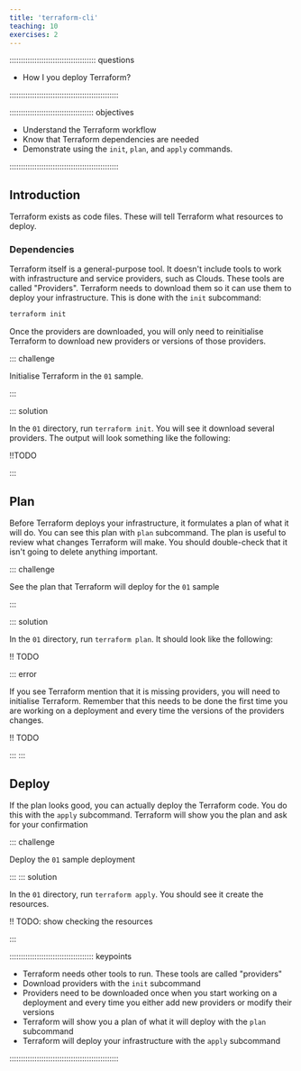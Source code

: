 ```yaml
---
title: 'terraform-cli'
teaching: 10
exercises: 2
---
```


:::::::::::::::::::::::::::::::::::::: questions 

- How I you deploy Terraform?

::::::::::::::::::::::::::::::::::::::::::::::::

::::::::::::::::::::::::::::::::::::: objectives

- Understand the Terraform workflow
- Know that Terraform dependencies are needed
- Demonstrate using the `init`, `plan`, and `apply` commands.

::::::::::::::::::::::::::::::::::::::::::::::::

## Introduction

Terraform exists as code files. These will tell Terraform what resources to deploy.

### Dependencies

Terraform itself is a general-purpose tool. It doesn't include tools to work with infrastructure and service providers, such as Clouds. These tools are called "Providers". Terraform needs to download them so it can use them to deploy your infrastructure. This is done with the `init` subcommand:

```sh
terraform init
```

Once the providers are downloaded, you will only need to reinitialise Terraform to download new providers or versions of those providers.

::: challenge

Initialise Terraform in the `01` sample.

:::

::: solution

In the `01` directory, run `terraform init`. You will see it download several providers. The output will look something like the following:

!!TODO

:::


## Plan

Before Terraform deploys your infrastructure, it formulates a plan of what it will do. You can see this plan with `plan` subcommand. The plan is useful to review what changes Terraform will make. You should double-check that it isn't going to delete anything important.

::: challenge

See the plan that Terraform will deploy for the `01` sample

:::

::: solution


In the `01` directory, run `terraform plan`. 
It should look like the following:

!! TODO

::: error

If you see Terraform mention that it is missing providers, you will need to initialise Terraform. Remember that this needs to be done the first time you are working on a deployment and every time the versions of the providers changes.

!! TODO

:::
:::

## Deploy

If the plan looks good, you can actually deploy the Terraform code. You do this with the `apply` subcommand. Terraform will show you the plan and ask for your confirmation

::: challenge

Deploy the `01` sample deployment

:::
::: solution

In the `01` directory, run `terraform apply`. You should see it create the resources.

!! TODO: show checking the resources

:::

::::::::::::::::::::::::::::::::::::: keypoints 

- Terraform needs other tools to run. These tools are called "providers"
- Download providers with the `init` subcommand
- Providers need to be downloaded once when you start working on a deployment and every time you either add new providers or modify their versions
- Terraform will show you a plan of what it will deploy with the `plan` subcommand
- Terraform will deploy your infrastructure with the `apply` subcommand

::::::::::::::::::::::::::::::::::::::::::::::::
